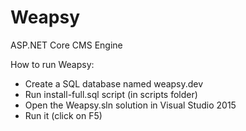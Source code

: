 # Weapsy
ASP.NET Core CMS Engine

How to run Weapsy:

- Create a SQL database named weapsy.dev
- Run install-full.sql script (in scripts folder)
- Open the Weapsy.sln solution in Visual Studio 2015
- Run it (click on F5)
